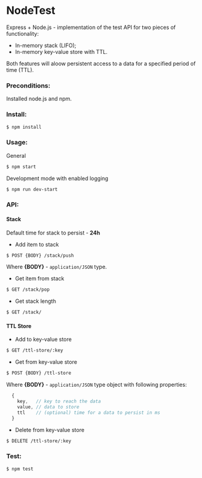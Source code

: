 # NodeTest
Express + Node.js - implementation of the test API for two pieces of functionality:
* In-memory stack (LIFO);
* In-memory key-value store with TTL.

Both features will aloow persistent access to a data for a specified period of time (TTL).

### Preconditions:
Installed node.js and npm.

### Install:
```bash
$ npm install
```

### Usage:
General
```bash
$ npm start
```

Development mode with enabled logging
```bash
$ npm run dev-start
```
### API:
#### Stack
Default time for stack to persist - __24h__

* Add item to stack
```bash
$ POST {BODY} /stack/push
```
Where __{BODY}__ - `application/JSON` type. 
* Get item from stack
```bash
$ GET /stack/pop
```
* Get stack length
```bash
$ GET /stack/
```
#### TTL Store
* Add to key-value store
```bash
$ GET /ttl-store/:key
```
* Get from key-value store
```bash
$ POST {BODY} /ttl-store
```
Where __{BODY}__ - `application/JSON` type object with following properties:
```js
  {
    key,   // key to reach the data
    value, // data to store
    ttl    // (optional) time for a data to persist in ms 
  }
```
* Delete from key-value store
```bash
$ DELETE /ttl-store/:key
```

### Test:
```bash
$ npm test
```
